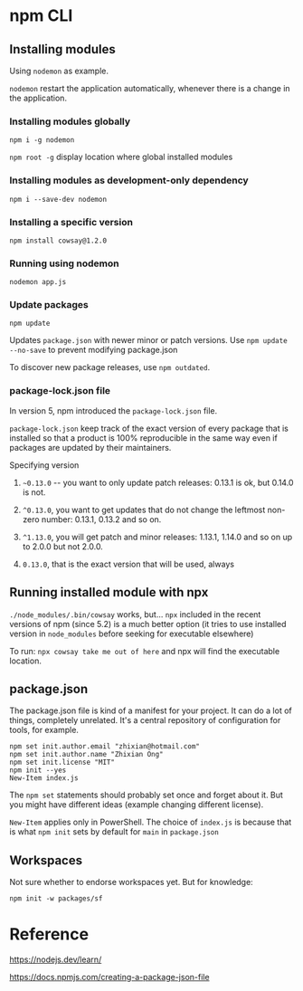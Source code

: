 # npm CLI 

## Installing modules

Using `nodemon` as example.

`nodemon` restart the application automatically,
whenever there is a change in the application.

### Installing modules globally

```
npm i -g nodemon
```

`npm root -g` display location where global installed modules

### Installing modules as development-only dependency

```
npm i --save-dev nodemon
```

### Installing a specific version

```
npm install cowsay@1.2.0
```

### Running using nodemon

```
nodemon app.js
```

### Update packages

```
npm update 
```

Updates `package.json` with newer minor or patch versions. 
Use `npm update --no-save` to prevent modifying package.json

To discover new package releases, use `npm outdated`.

### package-lock.json file

In version 5, npm introduced the `package-lock.json` file.

`package-lock.json` keep track of the exact version of every package that is installed so that a product is 100% reproducible in the same way even if packages are updated by their maintainers.

Specifying version

1.  `~0.13.0`   -- you want to only update patch releases: 0.13.1 is ok, but 0.14.0 is not.

2.  `^0.13.0`, you want to get updates that do not change the leftmost non-zero number: 0.13.1, 0.13.2 and so on. 

3.  `^1.13.0`, you will get patch and minor releases: 1.13.1, 1.14.0 and so on up to 2.0.0 but not 2.0.0.

4.  `0.13.0`, that is the exact version that will be used, always


## Running installed module with npx

`./node_modules/.bin/cowsay` works, but...
 `npx` included in the recent versions of npm (since 5.2)
 is a much better option 
 (it tries to use installed version in `node_modules` before seeking
 for executable elsewhere)

To run:
`npx cowsay take me out of here`
and npx will find the executable location.

## package.json

The package.json file is kind of a manifest for your project. It can do a lot of things, completely unrelated. It's a central repository of configuration for tools, for example. 

```
npm set init.author.email "zhixian@hotmail.com"
npm set init.author.name "Zhixian Ong"
npm set init.license "MIT"
npm init --yes
New-Item index.js
```

The `npm set` statements should probably set once and forget about it.
But you might have different ideas (example changing different license).

`New-Item` applies only in PowerShell.
The choice of `index.js` is because that is what `npm init` sets by
default for `main` in `package.json`

## Workspaces

Not sure whether to endorse workspaces yet.
But for knowledge:

`npm init -w packages/sf`

# Reference

https://nodejs.dev/learn/

https://docs.npmjs.com/creating-a-package-json-file